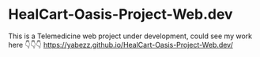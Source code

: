 # HealCart-Oasis-Project-Web.dev

This is a Telemedicine web project under development, could see my work here
👇👇👇
https://yabezz.github.io/HealCart-Oasis-Project-Web.dev/

